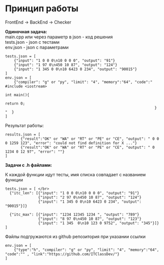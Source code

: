 # Принцип работы 
FrontEnd -> BackEnd -> Checker </br>

<b>Одиночная задача:</b></br>
main.cpp или через параметр в json - код решения </br>
tests.json - json с тестами </br>
env.json - json c параметрами <br>
```
tests.json = [
    {"input": "1 0 0 0\n10 0 0 0", "output": "91"}
    {"input": "1 97 0\n450 10 87", "output": "124"}
    {"input": "1 345 0 0\n10 6423 0 234", "output": "90015"}
] 
env.json = [ 
    {"compiler": "g" or "py", "limit": "4", "memory":"64", "code":" #include <iostream> 
                                                                    int main(){    
                                                                        return 0; 
                                                                    } "  }
]
```

Результат работы:</br>
 ```
results.json = [
        {"result":"OK" or "WA" or "RT" or "PE" or "CE", "output": " 0 0 0 1259 123", "error": "could not find definition for X ..."}
        {"result":"OK" or "WA" or "RT" or "PE" or "CE", "output": " 0 1234 0 12 97", "error": ""}
]
 ```
<b>Задачи с .h файлами:</b></br>

К каждой функции идут тесты,  имя списка совпадает с названием функции</br>
 ```
tests.json = [ </br>
   {"itc_len": [{"input": "1 0 0 0\n10 0 0 0", "output": "91"}
                {"input": "2 97 0\n450 10 87", "output": "124"}
                {"input": "1 345 0 0\n10 6423 0 234", "output": "90015"}]}
                
   {"itc_max": [{"input": "1234 12345 1234 ", "output": "789"}
                {"input": "8 97 0\n450 10 87", "output": "123"}
                {"input": "1 345  0\n10 123 0 9752", "output": "345"}]}
]
```

Файлы подгружаются из github репозитория при указании ссылки</br>
```
env.json = [ 
    {"type":"h", "compiler": "g" or "py", "limit": "4", "memory":"64", "code":"" , "link":"https://github.com/ITClassDev/"}
]
```
